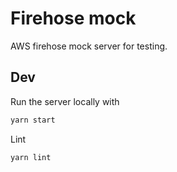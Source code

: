 # Firehose mock

AWS firehose mock server for testing.

## Dev

Run the server locally with
```bash
yarn start
```

Lint
```bash
yarn lint
```